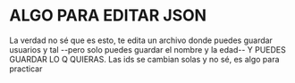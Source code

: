 # ALGO PARA EDITAR JSON

La verdad no sé que es esto, te edita un archivo donde puedes guardar usuarios y tal --pero solo puedes guardar el nombre y la edad-- Y PUEDES GUARDAR LO Q QUIERAS. Las ids se cambian solas y no sé, es algo para practicar
